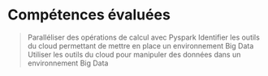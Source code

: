 # Compétences évaluées

>Paralléliser des opérations de calcul avec Pyspark
>Identifier les outils du cloud permettant de mettre en place un environnement Big Data
>Utiliser les outils du cloud pour manipuler des données dans un environnement Big Data
